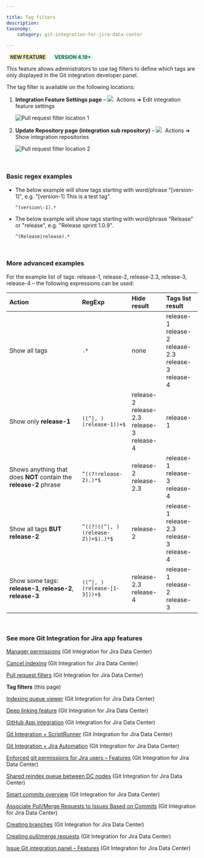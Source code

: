 ```yaml
---

title: Tag filters
description:
taxonomy:
    category: git-integration-for-jira-data-center

---
```


<!-- FEATURES -->

<b style='background-color:#FFF1B6; padding:1px 5px; color:#172A4C; border-radius:3px; margin: 0 5px; font-size: small;'>NEW FEATURE</b> <b style='background-color:#E2FCEF; padding:1px 5px; color:#006745; border-radius:3px; margin: 0 5px; font-size: small;'>VERSION 4.19+</b>

This feature allows administrators to use tag filters to define which tags are only displayed in the Git integration developer panel.

The tag filter is available on the following locations:

1.  **Integration Feature Settings page** – ![](/wp-content/uploads/actions-icon.png)&nbsp; Actions ➜ Edit integration feature settings

    ![Pull request filter location 1](/wp-content/uploads/gij-gitserver-tags-filters-feature-location-01.png)

2.  **Update Repository page (integration sub repository)** – ![](/wp-content/uploads/actions-icon.png)&nbsp; Actions ➜ Show integration repositories

    ![Pull request filter location 2](/wp-content/uploads/gij-gitserver-tags-filters-feature-location-02.png)

&nbsp;

### Basic regex examples

*   The below example will show tags starting with word/phrase "\[version-1\]", e.g. "\[version-1\] This is a test tag".

    `^(version\-1).*`

*   The below example will show tags starting with word/phrase "Release" or "release", e.g. "Release sprint 1.0.9".

    `^(Release|release).*`

&nbsp;

### More advanced examples

For the example list of tags: release-1, release-2, release-2.3, release-3, release-4 – the following expressions can be used:

<!-- lots of esc chars that don't display well in markdown mode so had to use the html table here -->

<table>
    <thead style='text-align:left;'>
        <tr>
            <th>Action</th>
            <th>RegExp</th>
            <th>Hide result</th>
            <th>Tags list result</th>
        </tr>
    </thead>
    <tbody style='text-align:left;'>
        <tr>
            <td width=38%>Show all tags</td>
            <td width=26%><code>.*</code></td>
            <td width=18%>none</td>
            <td width=18%>release-1<br>release-2<br>release-2.3<br>release-3<br>release-4</td>
        </tr>
        <tr>
            <td>Show only <b>release-1</b></td>
            <td><code>((^|, )(release-1))+$</code></td>
            <td>release-2<br>release-2.3<br>release-3<br>release-4</td>
            <td>release-1</td>
        </tr>
        <tr>
            <td>Shows anything that does <b>NOT</b> contain the <b>release-2</b> phrase</td>
            <td><code>^((?!release-2).)*$</code></td>
            <td>release-2<br>release-2.3</td>
            <td>release-1<br>release-3<br>release-4</td>
        </tr>
        <tr>
            <td>Show all tags <b>BUT release-2</b></td>
            <td><code>^((?!((^|, )(release-2))+$).)*$</code></td>
            <td>release-2</td>
            <td>release-1<br>release-2.3<br>release-3<br>release-4</td>
        </tr>
        <tr>
            <td>Show some tags: <b>release-1</b>, <b>release-2</b>, <b>release-3</b></td>
            <td><code>((^|, )(release-[1-3]))+$</code></td>
            <td>release-2.3<br>release-4</td>
            <td>release-1<br>release-2<br>release-3</td>
        </tr>
    </tbody>
</table>

&nbsp;

### See more Git Integration for Jira app features

[Manager permissions](/git-integration-for-jira-data-center/manager-permissions-gij-self-managed) (Git Integration for Jira Data Center)

[Cancel indexing](/git-integration-for-jira-data-center/cancel-indexing-revision-indexing-gij-self-managed/) (Git Integration for Jira Data Center)

[Pull request filters](/git-integration-for-jira-data-center/pull-request-filters-gij-self-managed/) (Git Integration for Jira Data Center)

**Tag filters** (this page)

[Indexing queue viewer](/git-integration-for-jira-data-center/indexing-queue-viewer-gij-self-managed/) (Git Integration for Jira Data Center)

[Deep linking feature](/git-integration-for-jira-data-center/deeplinking-feature-gij-self-managed/) (Git Integration for Jira Data Center)

[GitHub App integration](/git-integration-for-jira-data-center/github-app-integration-gij-self-managed/) (Git Integration for Jira Data Center)

[Git Integration + ScriptRunner](/git-integration-for-jira-data-center/gij-plus-scriptrunner-gij-self-managed/) (Git Integration for Jira Data Center)

[Git Integration + Jira Automation](/git-integration-for-jira-data-center/git-integration-plus-jira-automation-gij-self-managed/) (Git Integration for Jira Data Center)

[Enforced git permissions for Jira users – Features](/git-integration-for-jira-data-center/enforced-git-permissions-for-jira-users-gij-self-managed/) (Git Integration for Jira Data Center)

[Shared reindex queue between DC nodes](/git-integration-for-jira-data-center/shared-reindex-queue-between-dc-nodes-gij-self-managed/) (Git Integration for Jira Data Center)

[Smart commits overview](/git-integration-for-jira-data-center/smart-commits-overview-gij-self-managed/) (Git Integration for Jira Data Center)

[Associate Pull/Merge Requests to Issues Based on Commits](/git-integration-for-jira-data-center/associate-pull-merge-requests-to-issues-based-on-commits-gij-self-managed/) (Git Integration for Jira Data Center)

[Creating branches](/git-integration-for-jira-data-center/creating-branches-gij-self-managed/) (Git Integration for Jira Data Center)

[Creating pull/merge requests](/git-integration-for-jira-data-center/creating-pull-merge-requests-gij-self-managed/) (Git Integration for Jira Data Center)

[Issue Git integration panel – Features](/git-integration-for-jira-data-center/issue-git-integration-panel-gij-self-managed/) (Git Integration for Jira Data Center)

